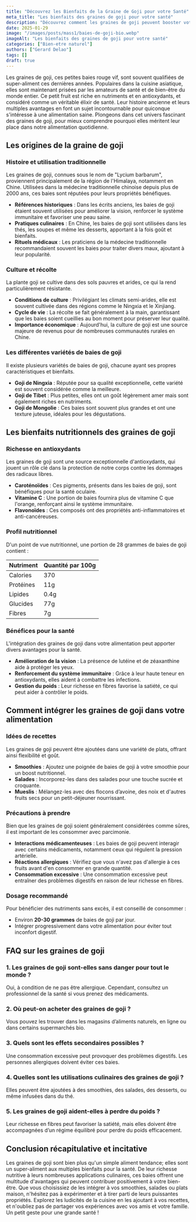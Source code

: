 ```yaml
---
title: "Découvrez les Bienfaits de la Graine de Goji pour votre Santé"
meta_title: "Les bienfaits des graines de goji pour votre santé"
description: "Découvrez comment les graines de goji peuvent booster votre santé et bien-être grâce à leurs multiples bienfaits."
date: 2025-01-29
image: "/images/posts/mass1/baies-de-goji-bio.webp"
imageAlt: "Les bienfaits des graines de goji pour votre santé"
categories: ["Bien-etre naturel"]
authors: ["Gerard Delao"]
tags: []
draft: true
---
```


Les graines de goji, ces petites baies rouge vif, sont souvent qualifiées de super-aliment ces dernières années. Populaires dans la cuisine asiatique, elles sont maintenant prisées par les amateurs de santé et de bien-être du monde entier. Ce petit fruit est riche en nutriments et en antioxydants, et considéré comme un véritable élixir de santé. Leur histoire ancienne et leurs multiples avantages en font un sujet incontournable pour quiconque s'intéresse à une alimentation saine. Plongeons dans cet univers fascinant des graines de goji, pour mieux comprendre pourquoi elles méritent leur place dans notre alimentation quotidienne.

## Les origines de la graine de goji

### Histoire et utilisation traditionnelle
Les graines de goji, connues sous le nom de "Lycium barbarum", proviennent principalement de la région de l'Himalaya, notamment en Chine. Utilisées dans la médecine traditionnelle chinoise depuis plus de 2000 ans, ces baies sont réputées pour leurs propriétés bénéfiques.

- **Références historiques** : Dans les écrits anciens, les baies de goji étaient souvent utilisées pour améliorer la vision, renforcer le système immunitaire et favoriser une peau saine.
- **Pratiques culinaires** : En Chine, les baies de goji sont utilisées dans les thés, les soupes et même les desserts, apportant à la fois goût et bienfaits.
- **Rituels médicaux** : Les praticiens de la médecine traditionnelle recommandaient souvent les baies pour traiter divers maux, ajoutant à leur popularité.

### Culture et récolte
La plante goji se cultive dans des sols pauvres et arides, ce qui la rend particulièrement résistante. 

- **Conditions de culture** : Privilégiant les climats semi-arides, elle est souvent cultivée dans des régions comme le Ningxia et le Xinjiang.
- **Cycle de vie** : La récolte se fait généralement à la main, garantissant que les baies soient cueillies au bon moment pour préserver leur qualité.
- **Importance économique** : Aujourd'hui, la culture de goji est une source majeure de revenus pour de nombreuses communautés rurales en Chine.

### Les différentes variétés de baies de goji
Il existe plusieurs variétés de baies de goji, chacune ayant ses propres caractéristiques et bienfaits.

- **Goji de Ningxia** : Réputée pour sa qualité exceptionnelle, cette variété est souvent considérée comme la meilleure.
- **Goji de Tibet** : Plus petites, elles ont un goût légèrement amer mais sont également riches en nutriments.
- **Goji de Mongolie** : Ces baies sont souvent plus grandes et ont une texture juteuse, idéales pour les dégustations.

## Les bienfaits nutritionnels des graines de goji

### Richesse en antioxydants
Les graines de goji sont une source exceptionnelle d'antioxydants, qui jouent un rôle clé dans la protection de notre corps contre les dommages des radicaux libres.

- **Caroténoïdes** : Ces pigments, présents dans les baies de goji, sont bénéfiques pour la santé oculaire.
- **Vitamine C** : Une portion de baies fournira plus de vitamine C que l'orange, renforçant ainsi le système immunitaire.
- **Flavonoïdes** : Ces composés ont des propriétés anti-inflammatoires et anti-cancéreuses.

### Profil nutritionnel
D'un point de vue nutritionnel, une portion de 28 grammes de baies de goji contient :

| Nutriment         | Quantité par 100g |
|------------------|------------------|
| Calories         | 370              |
| Protéines        | 11g              |
| Lipides          | 0.4g             |
| Glucides         | 77g              |
| Fibres           | 7g               |

### Bénéfices pour la santé
L'intégration des graines de goji dans votre alimentation peut apporter divers avantages pour la santé.

- **Amélioration de la vision** : La présence de lutéine et de zéaxanthine aide à protéger les yeux.
- **Renforcement du système immunitaire** : Grâce à leur haute teneur en antioxydants, elles aident à combattre les infections.
- **Gestion du poids** : Leur richesse en fibres favorise la satiété, ce qui peut aider à contrôler le poids.

## Comment intégrer les graines de goji dans votre alimentation

### Idées de recettes
Les graines de goji peuvent être ajoutées dans une variété de plats, offrant ainsi flexibilité et goût.

- **Smoothies** : Ajoutez une poignée de baies de goji à votre smoothie pour un boost nutritionnel.
- **Salades** : Incorporez-les dans des salades pour une touche sucrée et croquante.
- **Mueslis** : Mélangez-les avec des flocons d’avoine, des noix et d'autres fruits secs pour un petit-déjeuner nourrissant.

### Précautions à prendre
Bien que les graines de goji soient généralement considérées comme sûres, il est important de les consommer avec parcimonie.

- **Interactions médicamenteuses** : Les baies de goji peuvent interagir avec certains médicaments, notamment ceux qui régulent la pression artérielle.
- **Réactions allergiques** : Vérifiez que vous n'avez pas d'allergie à ces fruits avant d'en consommer en grande quantité.
- **Consommation excessive** : Une consommation excessive peut entraîner des problèmes digestifs en raison de leur richesse en fibres.

### Dosage recommandé
Pour bénéficier des nutriments sans excès, il est conseillé de consommer :

- Environ **20-30 grammes** de baies de goji par jour.
- Intégrer progressivement dans votre alimentation pour éviter tout inconfort digestif.

## FAQ sur les graines de goji

### 1. Les graines de goji sont-elles sans danger pour tout le monde ?
Oui, à condition de ne pas être allergique. Cependant, consultez un professionnel de la santé si vous prenez des médicaments.

### 2. Où peut-on acheter des graines de goji ?
Vous pouvez les trouver dans les magasins d’aliments naturels, en ligne ou dans certains supermarchés bio.

### 3. Quels sont les effets secondaires possibles ?
Une consommation excessive peut provoquer des problèmes digestifs. Les personnes allergiques doivent éviter ces baies.

### 4. Quelles sont les utilisations culinaires des graines de goji ?
Elles peuvent être ajoutées à des smoothies, des salades, des desserts, ou même infusées dans du thé.

### 5. Les graines de goji aident-elles à perdre du poids ?
Leur richesse en fibres peut favoriser la satiété, mais elles doivent être accompagnées d’un régime équilibré pour perdre du poids efficacement.

## Conclusion récapitulative et incitative
Les graines de goji sont bien plus qu'un simple aliment tendance; elles sont un super-aliment aux multiples bienfaits pour la santé. De leur richesse nutritive à leurs nombreuses applications culinaires, ces baies offrent une multitude d'avantages qui peuvent contribuer positivement à votre bien-être. Que vous choisissiez de les intégrer à vos smoothies, salades ou plats maison, n'hésitez pas à expérimenter et à tirer parti de leurs puissantes propriétés. Explorez les ludicités de la cuisine en les ajoutant à vos recettes, et n'oubliez pas de partager vos expériences avec vos amis et votre famille. Un petit geste pour une grande santé !

